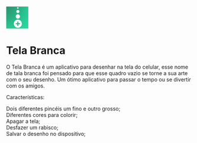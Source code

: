 ![]( https://github.com/Silva-Tech-Souza/Android-app-Tela-Bramca/blob/main/icone_play_tbdois%20(1).png)

# Tela Branca

O Tela Branca é um aplicativo para desenhar na tela do celular, esse nome de tala branca foi pensado para que esse quadro vazio se torne a sua arte com o seu desenho. Um ótimo aplicativo para passar o tempo ou se divertir com os amigos.

Características:

Dois diferentes pincéis um fino e outro grosso;<br>
Diferentes cores para colorir;<br>
Apagar a tela;<br>
Desfazer um rabisco;<br>
Salvar o desenho no dispositivo;
